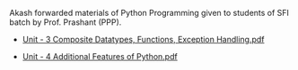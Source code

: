 Akash forwarded materials of Python Programming given to students of SFI batch by Prof. Prashant (PPP).

* [Unit - 3 Composite Datatypes, Functions, Exception Handling.pdf](./Unit%20-%203%20Composite%20Datatypes,%20Functions,%20Exception%20Handling.pdf)

* [Unit - 4 Additional Features of Python.pdf](./Unit%20-%204%20Additional%20Features%20of%20Python.pdf)
